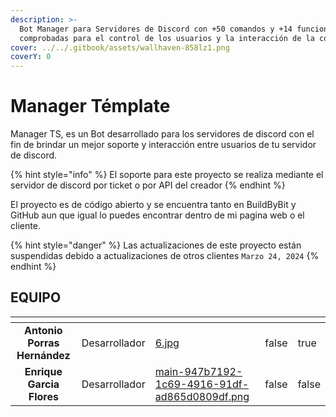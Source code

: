 ```yaml
---
description: >-
  Bot Manager para Servidores de Discord con +50 comandos y +14 funciones
  comprobadas para el control de los usuarios y la interacción de la comunidad.
cover: ../../.gitbook/assets/wallhaven-858lz1.png
coverY: 0
---
```


# Manager Témplate

Manager TS, es un Bot desarrollado para los servidores de discord con el fin de brindar un mejor soporte y interacción entre usuarios de tu servidor de discord.

{% hint style="info" %}
El soporte para este proyecto se realiza mediante el servidor de discord por ticket o por API del creador
{% endhint %}

El proyecto es de código abierto y se encuentra tanto en BuildByBit y GitHub aun que igual lo puedes encontrar dentro de mi pagina web o el cliente.

{% hint style="danger" %}
Las actualizaciones de este proyecto están suspendidas debido a actualizaciones de otros clientes `Marzo 24, 2024`
{% endhint %}

## &#x20;                                                         EQUIPO

<table data-card-size="large" data-view="cards"><thead><tr><th align="center"></th><th align="center"></th><th data-hidden data-card-cover data-type="files"></th><th data-hidden data-type="checkbox"></th><th data-hidden data-type="checkbox"></th></tr></thead><tbody><tr><td align="center">              <strong>Antonio Porras Hernández</strong></td><td align="center">                         Desarrollador</td><td><a href="../../.gitbook/assets/6.jpg">6.jpg</a></td><td>false</td><td>true</td></tr><tr><td align="center">                      <strong>Enrique Garcia Flores</strong></td><td align="center">                             Desarrollador</td><td><a href="../../.gitbook/assets/main-947b7192-1c69-4916-91df-ad865d0809df.png">main-947b7192-1c69-4916-91df-ad865d0809df.png</a></td><td>false</td><td>false</td></tr></tbody></table>

